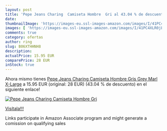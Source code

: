 ```yaml
---
layout: post
title: 'Pepe Jeans Charing  Camiseta Hombre  Gri al 43.04 % de descuento'
date: 
thumbnailImage: 'https://images-eu.ssl-images-amazon.com/images/I/41PC4XLR0jL._SL200_.jpg'
images: [ 'https://images-eu.ssl-images-amazon.com/images/I/41PC4XLR0jL._SL200_.jpg' ]
comments: true
category: ofertas
author: ring
slug: B06XTHHNH8
description:
actualPrice: 15.95 EUR
comparePrice: 28 EUR
inStock: true
---
```


Ahora mismo tienes [Pepe Jeans Charing  Camiseta Hombre  Gris  Grey Marl   X-Large](https://www.amazon.es/dp/B06XTHHNH8/?tag=tolees-21) a 15.95 EUR (original: 28 EUR) (43.04 %  de descuento) en el siguiente enlace!

[![Pepe Jeans Charing  Camiseta Hombre  Gri](https://images-eu.ssl-images-amazon.com/images/I/41PC4XLR0jL._SL200_.jpg)](https://www.amazon.es/dp/B06XTHHNH8/?tag=tolees-21)

[Visítala!!!](https://www.amazon.es/dp/B06XTHHNH8/?tag=tolees-21)

Links participate in Amazon Associate program and might generate a comission on qualifying sales
